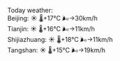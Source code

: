 Today weather:  
Beijing: ☀️ 🌡️+17°C 🌬️→30km/h  
Tianjin: ☀️ 🌡️+16°C 🌬️→11km/h  
Shijiazhuang: ☀️ 🌡️+18°C 🌬️→11km/h  
Tangshan: ☀️ 🌡️+15°C 🌬️→19km/h  
